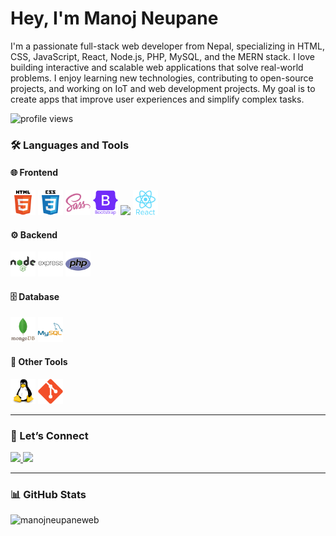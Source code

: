 # Hey, I'm Manoj Neupane  

I'm a passionate full-stack web developer from Nepal, specializing in HTML, CSS, JavaScript, React, Node.js, PHP, MySQL, and the MERN stack. I love building interactive and scalable web applications that solve real-world problems. I enjoy learning new technologies, contributing to open-source projects, and working on IoT and web development projects. My goal is to create apps that improve user experiences and simplify complex tasks.

  

<img src="https://komarev.com/ghpvc/?username=manojneupaneweb&label=Profile%20Views&color=blue&style=flat-square" alt="profile views"/>


### 🛠️ Languages and Tools  

#### 🌐 Frontend  
<p>
  <img src="https://raw.githubusercontent.com/devicons/devicon/master/icons/html5/html5-original-wordmark.svg" width="40"/>
  <img src="https://raw.githubusercontent.com/devicons/devicon/master/icons/css3/css3-original-wordmark.svg" width="40"/>
  <img src="https://raw.githubusercontent.com/devicons/devicon/master/icons/sass/sass-original.svg" width="40"/>
  <img src="https://raw.githubusercontent.com/devicons/devicon/master/icons/bootstrap/bootstrap-plain-wordmark.svg" width="40"/>
  <img src="https://www.vectorlogo.zone/logos/tailwindcss/tailwindcss-icon.svg" width="40"/>
  <img src="https://raw.githubusercontent.com/devicons/devicon/master/icons/react/react-original-wordmark.svg" width="40"/>
</p>

#### ⚙️ Backend  
<p>
  <img src="https://raw.githubusercontent.com/devicons/devicon/master/icons/nodejs/nodejs-original-wordmark.svg" width="40"/>
  <img src="https://raw.githubusercontent.com/devicons/devicon/master/icons/express/express-original-wordmark.svg" width="40"/>
  <img src="https://raw.githubusercontent.com/devicons/devicon/master/icons/php/php-original.svg" width="40"/>
</p>

#### 🗄️ Database  
<p>
  <img src="https://raw.githubusercontent.com/devicons/devicon/master/icons/mongodb/mongodb-original-wordmark.svg" width="40"/>
  <img src="https://raw.githubusercontent.com/devicons/devicon/master/icons/mysql/mysql-original-wordmark.svg" width="40"/>
</p>

#### 🔧 Other Tools  
<p>
  <img src="https://raw.githubusercontent.com/devicons/devicon/master/icons/linux/linux-original.svg" width="40"/>
  <img src="https://raw.githubusercontent.com/devicons/devicon/master/icons/git/git-original.svg" width="40"/>
</p>

---

### 🤝 Let’s Connect  
<p>
  <a href="https://linkedin.com/in/manoj-neupane-52162921a" target="blank">
    <img src="https://raw.githubusercontent.com/rahuldkjain/github-profile-readme-generator/master/src/images/icons/Social/linked-in-alt.svg" width="40"/>
  </a>
  <a href="https://instagram.com/aachyut_neupane" target="blank">
    <img src="https://raw.githubusercontent.com/rahuldkjain/github-profile-readme-generator/master/src/images/icons/Social/instagram.svg" width="40"/>
  </a>
</p>

---

### 📊 GitHub Stats  
<p>
  <img src="https://github-readme-stats.vercel.app/api?username=manojneupaneweb&show_icons=true&locale=en&theme=tokyonight" alt="manojneupaneweb"/>
</p>
